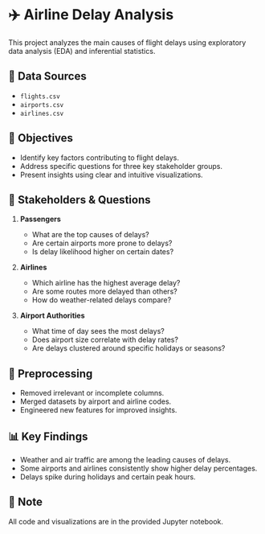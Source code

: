 # ✈️ Airline Delay Analysis

This project analyzes the main causes of flight delays using exploratory data analysis (EDA) and inferential statistics.

## 📁 Data Sources
- `flights.csv`
- `airports.csv`
- `airlines.csv`

## 🎯 Objectives
- Identify key factors contributing to flight delays.
- Address specific questions for three key stakeholder groups.
- Present insights using clear and intuitive visualizations.

## 👥 Stakeholders & Questions
1. **Passengers**
   - What are the top causes of delays?
   - Are certain airports more prone to delays?
   - Is delay likelihood higher on certain dates?

2. **Airlines**
   - Which airline has the highest average delay?
   - Are some routes more delayed than others?
   - How do weather-related delays compare?

3. **Airport Authorities**
   - What time of day sees the most delays?
   - Does airport size correlate with delay rates?
   - Are delays clustered around specific holidays or seasons?

## 🧹 Preprocessing
- Removed irrelevant or incomplete columns.
- Merged datasets by airport and airline codes.
- Engineered new features for improved insights.

## 📊 Key Findings
- Weather and air traffic are among the leading causes of delays.
- Some airports and airlines consistently show higher delay percentages.
- Delays spike during holidays and certain peak hours.

## 📌 Note
All code and visualizations are in the provided Jupyter notebook.
